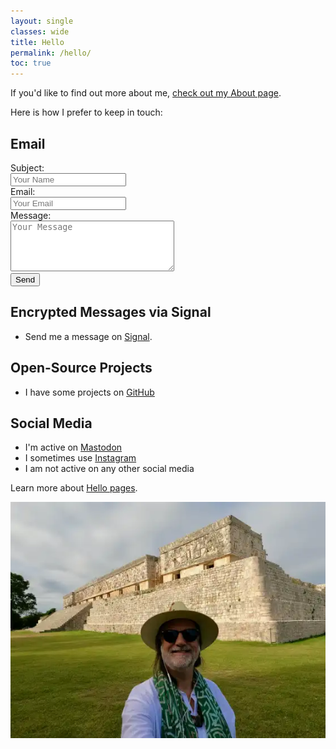 ```yaml
---
layout: single
classes: wide
title: Hello
permalink: /hello/
toc: true
---
```

If you'd like to find out more about me, [check out my About page](/about).

Here is how I prefer to keep in touch:

## Email
<form action="mailto:chris@christophersherrod.com" method="get" enctype="text/plain">
    Subject:<br>
    <input type="text" name="subject" placeholder="Your Name"><br>
    Email:<br>
    <input type="email" name="email" placeholder="Your Email"><br>
    Message:<br>
    <textarea name="body" rows="5" cols="30" placeholder="Your Message"></textarea><br>
    <input type="submit" value="Send">
  </form>

## Encrypted Messages via Signal
- Send me a message on [Signal](https://signal.me/#eu/dH9DTAPmm2FNDnOok4j-8Fh7u2azNWRlNwAC45j_i-MoSJPpu29CmZiLyi9_pmgt).

## Open-Source Projects
- I have some projects on [GitHub](https://github.com/clsherrod)

## Social Media
- I'm active on [Mastodon](https://pkm.social/@chris)
- I sometimes use [Instagram](https://instagram.com/christophersherrod)
- I am not active on any other social media

Learn more about [Hello pages](https://alastairjohnston.com/introducing-hello-pages/).

![Chris](/assets/images/Chris-Uxmal.webp)
